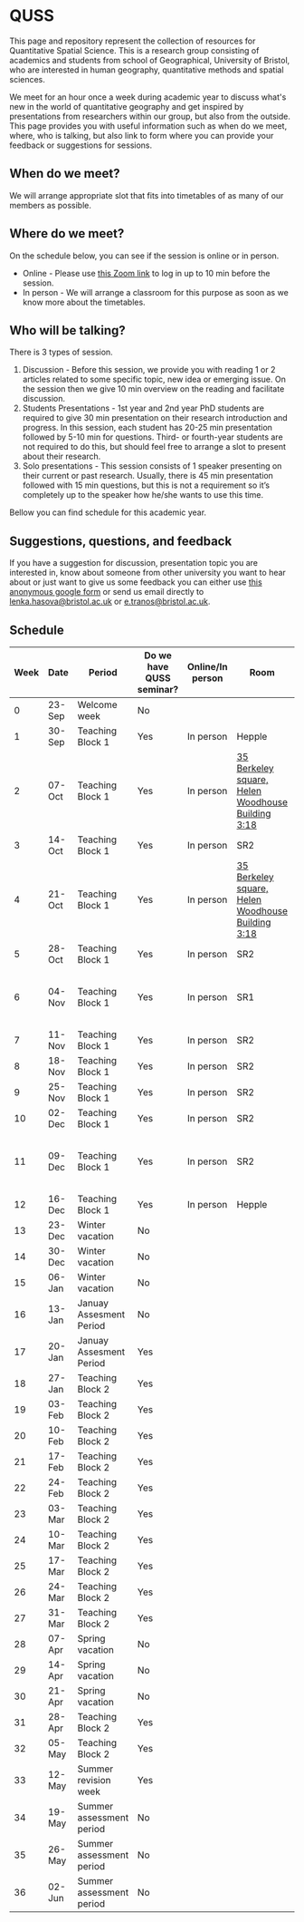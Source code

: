 # QUSS

This page and repository represent the collection of resources for Quantitative Spatial Science. This is a research group consisting of academics and students from school of Geographical, University of Bristol, who are interested in human geography, quantitative methods and spatial sciences.

We meet for an hour once a week during academic year to discuss what's new in the world of quantitative geography and get inspired by presentations from researchers within our group, but also from the outside. This page provides you with useful information such as when do we meet, where, who is talking, but also link to form where you can provide your feedback or suggestions for sessions.

## When do we meet?
We will arrange appropriate slot that fits into timetables of as many of our members as possible. 

## Where do we meet?
On the schedule below, you can see if the session is online or in person.

* Online - Please use [this Zoom link](https://bristol-ac-uk.zoom.us/j/97858763043?pwd=bVp6RmRTN1J0UE00M1NLcGpLWkFFQT09
) to log in up to 10 min before the session.
* In person - We will arrange a classroom for this purpose as soon as we know more about the timetables.

## Who will be talking?

There is 3 types of session.

1. Discussion - Before this session, we provide you with reading 1 or 2 articles related to some specific topic, new idea or emerging issue. On the session then we give 10 min overview on the reading and facilitate discussion.
2. Students Presentations - 1st year and 2nd year PhD students are required to give 30 min presentation on their research introduction and progress. In this session, each student has 20-25 min presentation followed by 5-10 min for questions. Third- or fourth-year students are not required to do this, but should feel free to arrange a slot to present about their research.
3. Solo presentations - This session consists of 1 speaker presenting on their current or past research. Usually, there is 45 min presentation followed with 15 min questions, but this is not a requirement so it’s completely up to the speaker how he/she wants to use this time.

Bellow you can find schedule for this academic year.

## Suggestions, questions, and feedback

If you have a suggestion for discussion, presentation topic you are interested in, know about someone from other university you want to hear about or just want to give us some feedback you can either use [this anonymous google form](https://forms.gle/kSDZTf6AUpANTF9U9) or send us email directly to lenka.hasova@bristol.ac.uk or e.tranos@bristol.ac.uk.


## Schedule

| Week  | Date   | Period                     | Do we have QUSS   seminar? | Online/In person | Room                                                                                                                                                                                                                               | Content                                              | QUSS Beers |
|-------|--------|----------------------------|----------------------------|------------------|------------------------------------------------------------------------------------------------------------------------------------------------------------------------------------------------------------------------------------|------------------------------------------------------|------------|
| 0     | 23-Sep | Welcome week               | No                         |                  |                                                                                                                                                                                                                                    | -                                                    |            |
| 1     | 30-Sep | Teaching Block 1           | Yes                        | In person        | Hepple                                                                                                                                                                                                                             | Reading seminar                                      |            |
| 2     | 07-Oct | Teaching Block 1           | Yes                        | In person        | [35 Berkeley square, Helen Woodhouse   Building   3:18](https://www.google.com/maps/place/Helen+Wodehouse+Building/@51.4552043,-2.6050204,19z/data=!4m5!3m4!1s0x48718da1290d96b9:0xe3f83c7e73a8f466!8m2!3d51.4551385!4d-2.6049348) |                                                      |            |
| 3     | 14-Oct | Teaching Block 1           | Yes                        | In person        | SR2                                                                                                                                                                                                                                |                                                      |            |
| 4     | 21-Oct | Teaching Block 1           | Yes                        | In person        | [35 Berkeley square, Helen Woodhouse   Building   3:18](https://www.google.com/maps/place/Helen+Wodehouse+Building/@51.4552043,-2.6050204,19z/data=!4m5!3m4!1s0x48718da1290d96b9:0xe3f83c7e73a8f466!8m2!3d51.4551385!4d-2.6049348) |                                                      |            |
| 5     | 28-Oct | Teaching Block 1           | Yes                        | In person        | SR2                                                                                                                                                                                                                                |                                                      |            |
| 6     | 04-Nov | Teaching Block 1           | Yes                        | In person        | SR1                                                                                                                                                                                                                                | Mary Abed Al Ahad   <maaa1@st-andrews.ac.uk> -       |            |
| 7     | 11-Nov | Teaching Block 1           | Yes                        | In person        | SR2                                                                                                                                                                                                                                |                                                      |            |
| 8     | 18-Nov | Teaching Block 1           | Yes                        | In person        | SR2                                                                                                                                                                                                                                |                                                      |            |
| 9     | 25-Nov | Teaching Block 1           | Yes                        | In person        | SR2                                                                                                                                                                                                                                |                                                      |            |
| 10    | 02-Dec | Teaching Block 1           | Yes                        | In person        | SR2                                                                                                                                                                                                                                |                                                      |            |
| 11    | 09-Dec | Teaching Block 1           | Yes                        | In person        | SR2                                                                                                                                                                                                                                | Tom Cantellow and Rui Sun - Progress   presentations |            |
| 12    | 16-Dec | Teaching Block 1           | Yes                        | In person        | Hepple                                                                                                                                                                                                                             |                                                      |            |
| 13    | 23-Dec | Winter vacation            | No                         |                  |                                                                                                                                                                                                                                    | -                                                    |            |
| 14    | 30-Dec | Winter vacation            | No                         |                  |                                                                                                                                                                                                                                    | -                                                    |            |
| 15    | 06-Jan | Winter vacation            | No                         |                  |                                                                                                                                                                                                                                    | -                                                    |            |
| 16    | 13-Jan | Januay Assesment   Period  | No                         |                  |                                                                                                                                                                                                                                    | -                                                    |            |
| 17    | 20-Jan | Januay Assesment   Period  | Yes                        |                  |                                                                                                                                                                                                                                    | Introduction and welcome back                        |            |
| 18    | 27-Jan | Teaching Block 2           | Yes                        |                  |                                                                                                                                                                                                                                    |                                                      |            |
| 19    | 03-Feb | Teaching Block 2           | Yes                        |                  |                                                                                                                                                                                                                                    |                                                      |            |
| 20    | 10-Feb | Teaching Block 2           | Yes                        |                  |                                                                                                                                                                                                                                    |                                                      |            |
| 21    | 17-Feb | Teaching Block 2           | Yes                        |                  |                                                                                                                                                                                                                                    |                                                      |            |
| 22    | 24-Feb | Teaching Block 2           | Yes                        |                  |                                                                                                                                                                                                                                    |                                                      |            |
| 23    | 03-Mar | Teaching Block 2           | Yes                        |                  |                                                                                                                                                                                                                                    |                                                      |            |
| 24    | 10-Mar | Teaching Block 2           | Yes                        |                  |                                                                                                                                                                                                                                    |                                                      |            |
| 25    | 17-Mar | Teaching Block 2           | Yes                        |                  |                                                                                                                                                                                                                                    |                                                      |            |
| 26    | 24-Mar | Teaching Block 2           | Yes                        |                  |                                                                                                                                                                                                                                    |                                                      |            |
| 27    | 31-Mar | Teaching Block 2           | Yes                        |                  |                                                                                                                                                                                                                                    |                                                      |            |
| 28    | 07-Apr | Spring vacation            | No                         |                  |                                                                                                                                                                                                                                    | -                                                    |            |
| 29    | 14-Apr | Spring vacation            | No                         |                  |                                                                                                                                                                                                                                    | -                                                    |            |
| 30    | 21-Apr | Spring vacation            | No                         |                  |                                                                                                                                                                                                                                    | -                                                    |            |
| 31    | 28-Apr | Teaching Block 2           | Yes                        |                  |                                                                                                                                                                                                                                    |                                                      |            |
| 32    | 05-May | Teaching Block 2           | Yes                        |                  |                                                                                                                                                                                                                                    |                                                      |            |
| 33    | 12-May | Summer revision week       | Yes                        |                  |                                                                                                                                                                                                                                    |                                                      |            |
| 34    | 19-May | Summer assessment   period | No                         |                  |                                                                                                                                                                                                                                    | -                                                    |            |
| 35    | 26-May | Summer assessment   period | No                         |                  |                                                                                                                                                                                                                                    | -                                                    |            |
| 36    | 02-Jun | Summer assessment   period | No                         |                  |                                                                                                                                                                                                                                    | -                                                    |            |